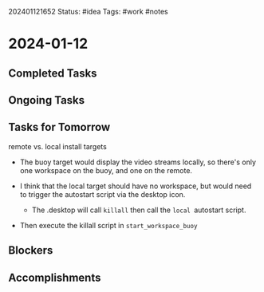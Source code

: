 202401121652
Status: #idea
Tags: #work #notes 

# 2024-01-12

## Completed Tasks

## Ongoing Tasks

## Tasks for Tomorrow
remote vs. local install targets
- The buoy target would display the video streams locally, so there's only one workspace on the buoy, and one on the remote. 

- I think that the local target should have no workspace, but would need to trigger the autostart script via the desktop icon.
	- The .desktop will call `killall` then call the `local `autostart script.
- Then execute the killall script in `start_workspace_buoy`

## Blockers

## Accomplishments

